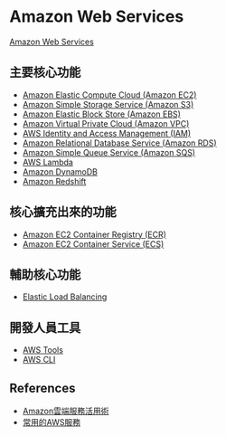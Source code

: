 Amazon Web Services
===================

[Amazon Web Services](https://aws.amazon.com/)

## 主要核心功能

* [Amazon Elastic Compute Cloud (Amazon EC2)](ec2.md)
* [Amazon Simple Storage Service (Amazon S3)](https://aws.amazon.com/tw/s3/)
* [Amazon Elastic Block Store (Amazon EBS)](https://aws.amazon.com/tw/ebs/)
* [Amazon Virtual Private Cloud (Amazon VPC)](vpc.md)
* [AWS Identity and Access Management (IAM)](iam.md)
* [Amazon Relational Database Service (Amazon RDS)](https://aws.amazon.com/tw/rds/)
* [Amazon Simple Queue Service (Amazon SQS)](https://aws.amazon.com/tw/sqs/)
* [AWS Lambda](https://aws.amazon.com/tw/lambda/)
* [Amazon DynamoDB](https://aws.amazon.com/tw/dynamodb/)
* [Amazon Redshift](https://aws.amazon.com/tw/redshift/)

## 核心擴充出來的功能

* [Amazon EC2 Container Registry (ECR)](https://aws.amazon.com/tw/ecr/)
* [Amazon EC2 Container Service (ECS)](https://aws.amazon.com/tw/ecs/)

## 輔助核心功能

* [Elastic Load Balancing](https://aws.amazon.com/tw/elasticloadbalancing/)

## 開發人員工具

* [AWS Tools](https://aws.amazon.com/tw/tools/)
* [AWS CLI](cli.md)

## References

* [Amazon雲端服務活用術](http://www.ithome.com.tw/article/88754)
* [常用的AWS服務](http://www.tts.bz/archives/2450)

